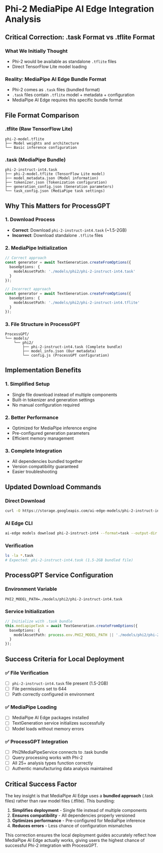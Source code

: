 # Phi-2 MediaPipe AI Edge Integration Analysis

## Critical Correction: .task Format vs .tflite Format

### What We Initially Thought
- Phi-2 would be available as standalone `.tflite` files
- Direct TensorFlow Lite model loading

### Reality: MediaPipe AI Edge Bundle Format
- Phi-2 comes as `.task` files (bundled format)
- `.task` files contain `.tflite` model + metadata + configuration
- MediaPipe AI Edge requires this specific bundle format

## File Format Comparison

### .tflite (Raw TensorFlow Lite)
```
phi-2-model.tflite
├── Model weights and architecture
└── Basic inference configuration
```

### .task (MediaPipe Bundle)
```
phi-2-instruct-int4.task
├── phi-2-model.tflite (TensorFlow Lite model)
├── model_metadata.json (Model information)
├── tokenizer.json (Tokenization configuration)
├── generation_config.json (Generation parameters)
└── task_config.json (MediaPipe task settings)
```

## Why This Matters for ProcessGPT

### 1. **Download Process**
- **Correct**: Download `phi-2-instruct-int4.task` (~1.5-2GB)
- **Incorrect**: Download standalone `.tflite` files

### 2. **MediaPipe Initialization**
```typescript
// Correct approach
const generator = await TextGeneration.createFromOptions({
  baseOptions: {
    modelAssetPath: './models/phi2/phi-2-instruct-int4.task'
  }
});

// Incorrect approach
const generator = await TextGeneration.createFromOptions({
  baseOptions: {
    modelAssetPath: './models/phi2/phi-2-instruct-int4.tflite'
  }
});
```

### 3. **File Structure in ProcessGPT**
```
ProcessGPT/
└── models/
    └── phi2/
        ├── phi-2-instruct-int4.task (Complete bundle)
        ├── model_info.json (Our metadata)
        └── config.js (ProcessGPT configuration)
```

## Implementation Benefits

### 1. **Simplified Setup**
- Single file download instead of multiple components
- Built-in tokenizer and generation settings
- No manual configuration required

### 2. **Better Performance**
- Optimized for MediaPipe inference engine
- Pre-configured generation parameters
- Efficient memory management

### 3. **Complete Integration**
- All dependencies bundled together
- Version compatibility guaranteed
- Easier troubleshooting

## Updated Download Commands

### Direct Download
```bash
curl -O https://storage.googleapis.com/ai-edge-models/phi-2-instruct-int4.task
```

### AI Edge CLI
```bash
ai-edge models download phi-2-instruct-int4 --format=task --output-dir ./phi2-models
```

### Verification
```bash
ls -la *.task
# Expected: phi-2-instruct-int4.task (1.5-2GB bundled file)
```

## ProcessGPT Service Configuration

### Environment Variable
```env
PHI2_MODEL_PATH=./models/phi2/phi-2-instruct-int4.task
```

### Service Initialization
```typescript
// Initialize with .task bundle
this.mediapipeTask = await TextGeneration.createFromOptions({
  baseOptions: {
    modelAssetPath: process.env.PHI2_MODEL_PATH || './models/phi2/phi-2-instruct-int4.task'
  }
});
```

## Success Criteria for Local Deployment

### ✅ File Verification
- [ ] `phi-2-instruct-int4.task` file present (1.5-2GB)
- [ ] File permissions set to 644
- [ ] Path correctly configured in environment

### ✅ MediaPipe Loading
- [ ] MediaPipe AI Edge packages installed
- [ ] TextGeneration service initializes successfully
- [ ] Model loads without memory errors

### ✅ ProcessGPT Integration
- [ ] Phi2MediaPipeService connects to .task bundle
- [ ] Query processing works with Phi-2
- [ ] All 25+ analysis types function correctly
- [ ] Authentic manufacturing data analysis maintained

## Critical Success Factor

The key insight is that MediaPipe AI Edge uses a **bundled approach** (.task files) rather than raw model files (.tflite). This bundling:

1. **Simplifies deployment** - Single file instead of multiple components
2. **Ensures compatibility** - All dependencies properly versioned
3. **Optimizes performance** - Pre-configured for MediaPipe inference
4. **Reduces errors** - Less chance of configuration mismatches

This correction ensures the local deployment guides accurately reflect how MediaPipe AI Edge actually works, giving users the highest chance of successful Phi-2 integration with ProcessGPT.